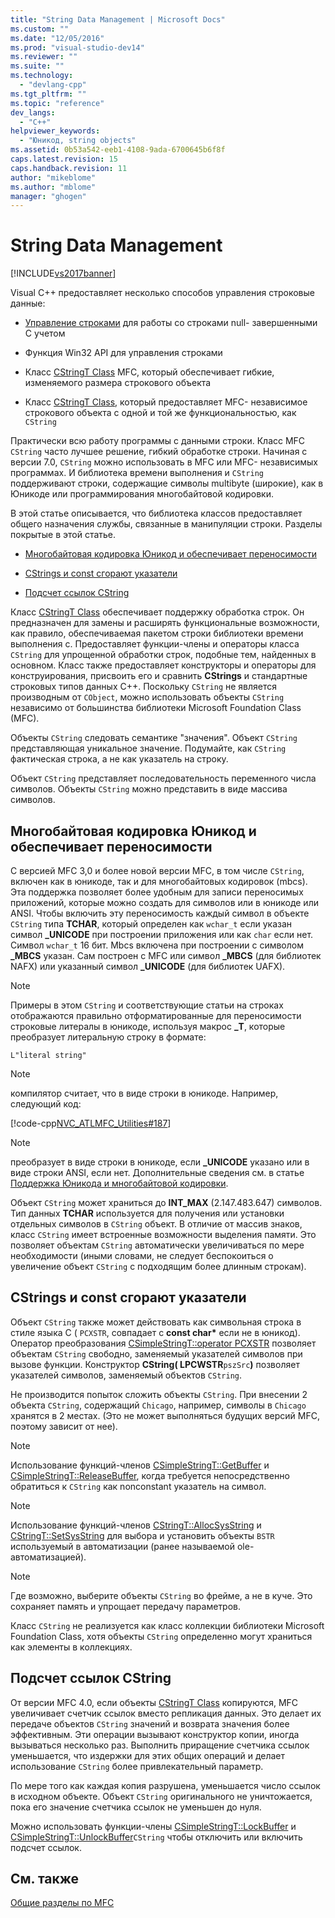 ```yaml
---
title: "String Data Management | Microsoft Docs"
ms.custom: ""
ms.date: "12/05/2016"
ms.prod: "visual-studio-dev14"
ms.reviewer: ""
ms.suite: ""
ms.technology: 
  - "devlang-cpp"
ms.tgt_pltfrm: ""
ms.topic: "reference"
dev_langs: 
  - "C++"
helpviewer_keywords: 
  - "Юникод, string objects"
ms.assetid: 0b53a542-eeb1-4108-9ada-6700645b6f8f
caps.latest.revision: 15
caps.handback.revision: 11
author: "mikeblome"
ms.author: "mblome"
manager: "ghogen"
---
```

# String Data Management
[!INCLUDE[vs2017banner](../assembler/inline/includes/vs2017banner.md)]

Visual C\+\+ предоставляет несколько способов управления строковые данные:  
  
-   [Управление строками](../c-runtime-library/string-manipulation-crt.md) для работы со строками null\- завершенными C учетом  
  
-   Функция Win32 API для управления строками  
  
-   Класс [CStringT Class](../atl-mfc-shared/reference/cstringt-class.md) MFC, который обеспечивает гибкие, изменяемого размера строкового объекта  
  
-   Класс [CStringT Class](../atl-mfc-shared/reference/cstringt-class.md), который предоставляет MFC\- независимое строкового объекта с одной и той же функциональностью, как `CString`  
  
 Практически всю работу программы с данными строки.  Класс MFC `CString` часто лучшее решение, гибкий обработке строки.  Начиная с версии 7.0, `CString` можно использовать в MFC или MFC\- независимых программах.  И библиотека времени выполнения и `CString` поддерживают строки, содержащие символы multibyte \(широкие\), как в Юникоде или программирования многобайтовой кодировки.  
  
 В этой статье описывается, что библиотека классов предоставляет общего назначения службы, связанные в манипуляции строки.  Разделы покрытые в этой статье.  
  
-   [Многобайтовая кодировка Юникод и обеспечивает переносимости](#_core_unicode_and_mbcs_provide_portability)  
  
-   [CStrings и const сгорают указатели](#_core_cstrings_and_const_char_pointers)  
  
-   [Подсчет ссылок CString](#_core_cstring_reference_counting)  
  
 Класс [CStringT Class](../atl-mfc-shared/reference/cstringt-class.md) обеспечивает поддержку обработка строк.  Он предназначен для замены и расширять функциональные возможности, как правило, обеспечиваемая пакетом строки библиотеки времени выполнения c.  Предоставляет функции\-члены и операторы класса `CString` для упрощенной обработки строк, подобные тем, найденных в основном.  Класс также предоставляет конструкторы и операторы для конструирования, присвоить его и сравнить **CStrings** и стандартные строковых типов данных C\+\+.  Поскольку `CString` не является производным от `CObject`, можно использовать объекты `CString` независимо от большинства библиотеки Microsoft Foundation Class \(MFC\).  
  
 Объекты `CString` следовать семантике "значения". Объект `CString` представляющая уникальное значение.  Подумайте, как `CString` фактическая строка, а не как указатель на строку.  
  
 Объект `CString` представляет последовательность переменного числа символов.  Объекты `CString` можно представить в виде массива символов.  
  
##  <a name="_core_unicode_and_mbcs_provide_portability"></a> Многобайтовая кодировка Юникод и обеспечивает переносимости  
 С версией MFC 3,0 и более новой версии MFC, в том числе `CString`, включен как в юникоде, так и для многобайтовых кодировок \(mbcs\).  Эта поддержка позволяет более удобным для записи переносимых приложений, которые можно создать для символов или в юникоде или ANSI.  Чтобы включить эту переносимость каждый символ в объекте `CString` типа **TCHAR**, который определен как `wchar_t` если указан символ **\_UNICODE** при построении приложения или как `char` если нет.  Символ `wchar_t` 16 бит.  Mbcs включена при построении с символом **\_MBCS** указан.  Сам построен с MFC или символ **\_MBCS** \(для библиотек NAFX\) или указанный символ **\_UNICODE** \(для библиотек UAFX\).  
  
> [!NOTE]
>  Примеры в этом `CString` и соответствующие статьи на строках отображаются правильно отформатированные для переносимости строковые литералы в юникоде, используя макрос **\_T**, которые преобразует литеральную строку в формате:  
  
 `L"literal string"`  
  
> [!NOTE]
>  компилятор считает, что в виде строки в юникоде.  Например, следующий код:  
  
 [!code-cpp[NVC_ATLMFC_Utilities#187](../atl-mfc-shared/codesnippet/CPP/string-data-management_1.cpp)]  
  
> [!NOTE]
>  преобразует в виде строки в юникоде, если **\_UNICODE** указано или в виде строки ANSI, если нет.  Дополнительные сведения см. в статье [Поддержка Юникода и многобайтовой кодировки](../atl-mfc-shared/unicode-and-multibyte-character-set-mbcs-support.md).  
  
 Объект `CString` может храниться до **INT\_MAX** \(2.147.483.647\) символов.  Тип данных **TCHAR** используется для получения или установки отдельных символов в `CString` объект.  В отличие от массив знаков, класс `CString` имеет встроенные возможности выделения памяти.  Это позволяет объектам `CString` автоматически увеличиваться по мере необходимости \(иными словами, не следует беспокоиться о увеличение объект `CString` с подходящим более длинным строкам\).  
  
##  <a name="_core_cstrings_and_const_char_pointers"></a> CStrings и const сгорают указатели  
 Объект `CString` также может действовать как символьная строка в стиле языка C \( `PCXSTR`, совпадает с **const char\*** если не в юникод\).  Оператор преобразования [CSimpleStringT::operator PCXSTR](../Topic/CSimpleStringT::operator%20PCXSTR.md) позволяет объектам `CString` свободно, заменяемый указателей символов при вызове функции.  Конструктор **CString\( LPCWSTR**`pszSrc`**\)** позволяет указателей символов, заменяемый объектов `CString`.  
  
 Не производится попыток сложить объекты `CString`.  При внесении 2 объекта `CString`, содержащий `Chicago`, например, символы в `Chicago` хранятся в 2 местах.  \(Это не может выполняться будущих версий MFC, поэтому зависит от нее\).  
  
> [!NOTE]
>  Использование функций\-членов [CSimpleStringT::GetBuffer](../Topic/CSimpleStringT::GetBuffer.md) и [CSimpleStringT::ReleaseBuffer](../Topic/CSimpleStringT::ReleaseBuffer.md), когда требуется непосредственно обратиться к `CString` как nonconstant указатель на символ.  
  
> [!NOTE]
>  Использование функций\-членов [CStringT::AllocSysString](../Topic/CStringT::AllocSysString.md) и [CStringT::SetSysString](../Topic/CStringT::SetSysString.md) для выбора и установить объекты `BSTR` используемый в автоматизации \(ранее называемой ole\-автоматизацией\).  
  
> [!NOTE]
>  Где возможно, выберите объекты `CString` во фрейме, а не в куче.  Это сохраняет память и упрощает передачу параметров.  
  
 Класс `CString` не реализуется как класс коллекции библиотеки Microsoft Foundation Class, хотя объекты `CString` определенно могут храниться как элементы в коллекциях.  
  
##  <a name="_core_cstring_reference_counting"></a> Подсчет ссылок CString  
 От версии MFC 4.0, если объекты [CStringT Class](../atl-mfc-shared/reference/cstringt-class.md) копируются, MFC увеличивает счетчик ссылок вместо репликация данных.  Это делает их передаче объектов `CString` значений и возврата значения более эффективным.  Эти операции вызывают конструктор копии, иногда вызываться несколько раз.  Выполнить приращение счетчика ссылок уменьшается, что издержки для этих общих операций и делает использование `CString` более привлекательный параметр.  
  
 По мере того как каждая копия разрушена, уменьшается число ссылок в исходном объекте.  Объект `CString` оригинального не уничтожается, пока его значение счетчика ссылок не уменьшен до нуля.  
  
 Можно использовать функции\-члены [CSimpleStringT::LockBuffer](../Topic/CSimpleStringT::LockBuffer.md) и [CSimpleStringT::UnlockBuffer](../Topic/CSimpleStringT::UnlockBuffer.md)`CString` чтобы отключить или включить подсчет ссылок.  
  
## См. также  
 [Общие разделы по MFC](../mfc/general-mfc-topics.md)